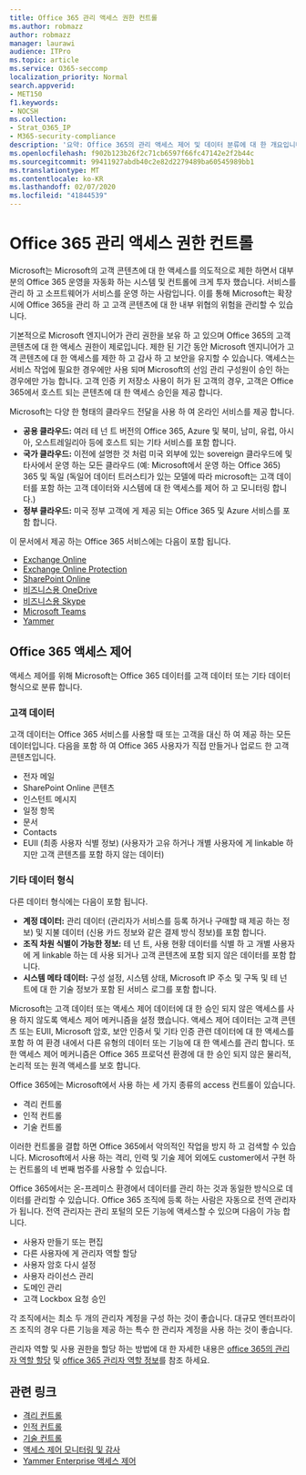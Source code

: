 ```yaml
---
title: Office 365 관리 액세스 권한 컨트롤
ms.author: robmazz
author: robmazz
manager: laurawi
audience: ITPro
ms.topic: article
ms.service: O365-seccomp
localization_priority: Normal
search.appverid:
- MET150
f1.keywords:
- NOCSH
ms.collection:
- Strat_O365_IP
- M365-security-compliance
description: '요약: Office 365의 관리 액세스 제어 및 데이터 분류에 대 한 개요입니다.'
ms.openlocfilehash: f902b123b26f2c71cb6597f66fc47142e2f2b44c
ms.sourcegitcommit: 99411927abdb40c2e82d2279489ba60545989bb1
ms.translationtype: MT
ms.contentlocale: ko-KR
ms.lasthandoff: 02/07/2020
ms.locfileid: "41844539"
---
```

# <a name="administrative-access-controls-in-office-365"></a>Office 365 관리 액세스 권한 컨트롤 

Microsoft는 Microsoft의 고객 콘텐츠에 대 한 액세스를 의도적으로 제한 하면서 대부분의 Office 365 운영을 자동화 하는 시스템 및 컨트롤에 크게 투자 했습니다. 서비스를 관리 하 고 소프트웨어가 서비스를 운영 하는 사람입니다. 이를 통해 Microsoft는 확장 시에 Office 365을 관리 하 고 고객 콘텐츠에 대 한 내부 위협의 위험을 관리할 수 있습니다.

기본적으로 Microsoft 엔지니어가 관리 권한을 보유 하 고 있으며 Office 365의 고객 콘텐츠에 대 한 액세스 권한이 제로입니다. 제한 된 기간 동안 Microsoft 엔지니어가 고객 콘텐츠에 대 한 액세스를 제한 하 고 감사 하 고 보안을 유지할 수 있습니다. 액세스는 서비스 작업에 필요한 경우에만 사용 되며 Microsoft의 선임 관리 구성원이 승인 하는 경우에만 가능 합니다. 고객 인증 키 저장소 사용이 허가 된 고객의 경우, 고객은 Office 365에서 호스트 되는 콘텐츠에 대 한 액세스 승인을 제공 합니다.

Microsoft는 다양 한 형태의 클라우드 전달을 사용 하 여 온라인 서비스를 제공 합니다.

- **공용 클라우드:** 여러 테 넌 트 버전의 Office 365, Azure 및 북미, 남미, 유럽, 아시아, 오스트레일리아 등에 호스트 되는 기타 서비스를 포함 합니다.
- **국가 클라우드:** 이전에 설명한 것 처럼 미국 외부에 있는 sovereign 클라우드에 및 타사에서 운영 하는 모든 클라우드 (예: Microsoft에서 운영 하는 Office 365) 365 및 독일 (독일어 데이터 트러스티가 있는 모델에 따라 microsoft는 고객 데이터를 포함 하는 고객 데이터와 시스템에 대 한 액세스를 제어 하 고 모니터링 합니다.)
- **정부 클라우드:** 미국 정부 고객에 게 제공 되는 Office 365 및 Azure 서비스를 포함 합니다.

이 문서에서 제공 하는 Office 365 서비스에는 다음이 포함 됩니다.

- [Exchange Online](https://docs.microsoft.com/Exchange/exchange-online)
- [Exchange Online Protection](https://docs.microsoft.com/Office365/SecurityCompliance/eop/exchange-online-protection-overview)
- [SharePoint Online](https://docs.microsoft.com/sharepoint/sharepoint-online)
- [비즈니스용 OneDrive](https://docs.microsoft.com/OneDrive/onedrive)
- [비즈니스용 Skype](https://docs.microsoft.com/SkypeForBusiness/skype-for-business-online)
- [Microsoft Teams](https://docs.microsoft.com/MicrosoftTeams/Teams-overview)
- [Yammer](https://docs.microsoft.com/yammer/yammer-landing-page)

## <a name="office-365-access-controls"></a>Office 365 액세스 제어

액세스 제어를 위해 Microsoft는 Office 365 데이터를 고객 데이터 또는 기타 데이터 형식으로 분류 합니다.

### <a name="customer-data"></a>고객 데이터

고객 데이터는 Office 365 서비스를 사용할 때 또는 고객을 대신 하 여 제공 하는 모든 데이터입니다. 다음을 포함 하 여 Office 365 사용자가 직접 만들거나 업로드 한 고객 콘텐츠입니다.

- 전자 메일
- SharePoint Online 콘텐츠
- 인스턴트 메시지
- 일정 항목
- 문서
- Contacts
- EUII (최종 사용자 식별 정보) (사용자가 고유 하거나 개별 사용자에 게 linkable 하지만 고객 콘텐츠를 포함 하지 않는 데이터)

### <a name="other-types-of-data"></a>기타 데이터 형식

다른 데이터 형식에는 다음이 포함 됩니다.

- **계정 데이터:** 관리 데이터 (관리자가 서비스를 등록 하거나 구매할 때 제공 하는 정보) 및 지불 데이터 (신용 카드 정보와 같은 결제 방식 정보)를 포함 합니다.
- **조직 차원 식별이 가능한 정보:** 테 넌 트, 사용 현황 데이터를 식별 하 고 개별 사용자에 게 linkable 하는 데 사용 되거나 고객 콘텐츠에 포함 되지 않은 데이터를 포함 합니다.
- **시스템 메타 데이터:** 구성 설정, 시스템 상태, Microsoft IP 주소 및 구독 및 테 넌 트에 대 한 기술 정보가 포함 된 서비스 로그를 포함 합니다.

Microsoft는 고객 데이터 또는 액세스 제어 데이터에 대 한 승인 되지 않은 액세스를 사용 하지 않도록 액세스 제어 메커니즘을 설정 했습니다. 액세스 제어 데이터는 고객 콘텐츠 또는 EUII, Microsoft 암호, 보안 인증서 및 기타 인증 관련 데이터에 대 한 액세스를 포함 하 여 환경 내에서 다른 유형의 데이터 또는 기능에 대 한 액세스를 관리 합니다. 또한 액세스 제어 메커니즘은 Office 365 프로덕션 환경에 대 한 승인 되지 않은 물리적, 논리적 또는 원격 액세스를 보호 합니다.

Office 365에는 Microsoft에서 사용 하는 세 가지 종류의 access 컨트롤이 있습니다.

- 격리 컨트롤
- 인적 컨트롤
- 기술 컨트롤

이러한 컨트롤을 결합 하면 Office 365에서 악의적인 작업을 방지 하 고 검색할 수 있습니다. Microsoft에서 사용 하는 격리, 인력 및 기술 제어 외에도 customer에서 구현 하는 컨트롤의 네 번째 범주를 사용할 수 있습니다.

Office 365에서는 온-프레미스 환경에서 데이터를 관리 하는 것과 동일한 방식으로 데이터를 관리할 수 있습니다. Office 365 조직에 등록 하는 사람은 자동으로 전역 관리자가 됩니다. 전역 관리자는 관리 포털의 모든 기능에 액세스할 수 있으며 다음이 가능 합니다.

- 사용자 만들기 또는 편집
- 다른 사용자에 게 관리자 역할 할당
- 사용자 암호 다시 설정
- 사용자 라이선스 관리
- 도메인 관리
- 고객 Lockbox 요청 승인

각 조직에서는 최소 두 개의 관리자 계정을 구성 하는 것이 좋습니다. 대규모 엔터프라이즈 조직의 경우 다른 기능을 제공 하는 특수 한 관리자 계정을 사용 하는 것이 좋습니다.

관리자 역할 및 사용 권한을 할당 하는 방법에 대 한 자세한 내용은 [office 365의 관리자 역할 할당](https://support.office.com/article/Assigning-admin-roles-in-Office-365-eac4d046-1afd-4f1a-85fc-8219c79e1504) 및 [office 365 관리자 역할 정보](https://support.office.com/article/Permissions-in-Office-365-DA585EEA-F576-4F55-A1E0-87090B6AAA9D)를 참조 하세요.

## <a name="related-links"></a>관련 링크

- [격리 컨트롤](office-365-isolation-controls.md)
- [인적 컨트롤](office-365-personnel-controls.md)
- [기술 컨트롤](office-365-technology-controls.md)
- [액세스 제어 모니터링 및 감사](office-365-monitoring-and-auditing-access-controls.md)
- [Yammer Enterprise 액세스 제어](office-365-yammer-enterprise-access-controls.md)